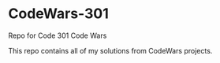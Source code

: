 # CodeWars-301
Repo for Code 301 Code Wars

This repo contains all of my solutions from CodeWars projects.
